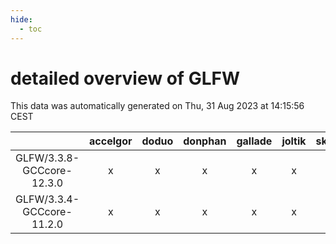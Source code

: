 ```yaml
---
hide:
  - toc
---
```


detailed overview of GLFW
=========================


This data was automatically generated on Thu, 31 Aug 2023 at 14:15:56 CEST  

| |accelgor|doduo|donphan|gallade|joltik|skitty|swalot|victini|
| :---: | :---: | :---: | :---: | :---: | :---: | :---: | :---: | :---: |
|GLFW/3.3.8-GCCcore-12.3.0|x|x|x|x|x|x|x|x|
|GLFW/3.3.4-GCCcore-11.2.0|x|x|x|x|x|x|x|x|
